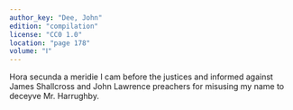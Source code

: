 ```yaml
---
author_key: "Dee, John"
edition: "compilation"
license: "CC0 1.0"
location: "page 178"
volume: "Ⅰ"
---
```

Hora secunda a meridie I cam before the justices and informed against James
Shallcross and John Lawrence preachers for misusing my name to deceyve Mr.
Harrughby.
